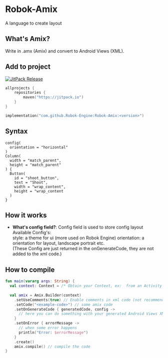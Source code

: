 # Robok-Amix

A language to create layout

## What's Amix?

Write in .amx (Amix) and convert to Android Views (XML).

## Add to project

[![JitPack Release](https://jitpack.io/v/Robok-Engine/Robok-Amix.svg)](https://jitpack.io/#Robok-Engine/Robok-Amix)

```kotlin
allprojects {
    repositories {
        maven("https://jitpack.io")
    }
}

implementation("com.github.Robok-Engine:Robok-Amix:<version>")
```

## Syntax
```amix
config(
  orientation = "horizontal"
)
Column(
  width = "match_parent",
  height = "match_parent"
) {
  Button(
    id = "shoot_button",
    text = "Shoot",
    width = "wrap_content",
    height = "wrap_content
  )
}
```

## How it works
- **What's config field?**: Config field is used to store config layout  
Available Config's:  
style: a theme for ui (more used on Robok Engine)
orientation: a orientation for layout, landscape portrait etc.  
(These Config are just returned in the onGenerateCode, they are not added to the xml code.)

## How to compile 

```kotlin
fun main(vararg args: String) {
  val context: Context = /* Obtain your Context, ex:  from an Activity or Application */
  
  val amix = Amix.Builder(context)
    .setUseComments(true) // Enable comments in xml code (not recommended)
    .setCode("<example-code>") // some amix code
    .setOnGenerateCode { generatedCode, config ->
      // here you can do something with your generated Android Views XML Layout code
    }
    .setOnError { errorMessage ->
      // when some error happens
      println("Error: $errorMessage")
    }
    .create()
    amix.compile() // compile the code
}
```
